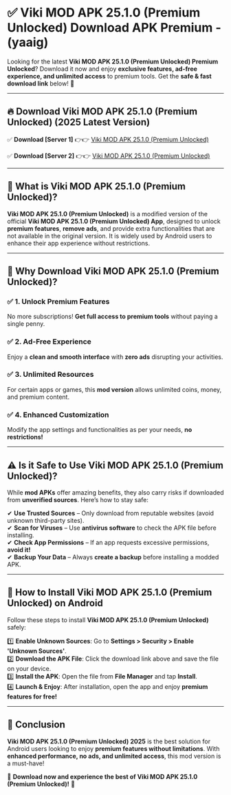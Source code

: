 
# ✅ Viki MOD APK 25.1.0 (Premium Unlocked) Download APK Premium -  (yaaig) 

Looking for the latest **Viki MOD APK 25.1.0 (Premium Unlocked) Premium Unlocked**? Download it now and enjoy **exclusive features, ad-free experience, and unlimited access** to premium tools. Get the **safe & fast download link** below! 🚀

---

## 🔥 Download Viki MOD APK 25.1.0 (Premium Unlocked) (2025 Latest Version)

✅ **Download [Server 1]** 👉👉 [Viki MOD APK 25.1.0 (Premium Unlocked) ](https://apkcomod.com?title=Viki_MOD_APK_25.1.0_(Premium_Unlocked))  

✅ **Download [Server 2]** 👉👉 [Viki MOD APK 25.1.0 (Premium Unlocked) ](https://apkcomod.com?title=Viki_MOD_APK_25.1.0_(Premium_Unlocked))  


---

## 📌 What is Viki MOD APK 25.1.0 (Premium Unlocked)?

**Viki MOD APK 25.1.0 (Premium Unlocked)** is a modified version of the official **Viki MOD APK 25.1.0 (Premium Unlocked) App**, designed to unlock **premium features**, **remove ads**, and provide extra functionalities that are not available in the original version. It is widely used by Android users to enhance their app experience without restrictions.

---

## 🌟 Why Download Viki MOD APK 25.1.0 (Premium Unlocked)?

### ✅ 1. Unlock Premium Features
No more subscriptions! **Get full access to premium tools** without paying a single penny.

### ✅ 2. Ad-Free Experience
Enjoy a **clean and smooth interface** with **zero ads** disrupting your activities.

### ✅ 3. Unlimited Resources
For certain apps or games, this **mod version** allows unlimited coins, money, and premium content.

### ✅ 4. Enhanced Customization
Modify the app settings and functionalities as per your needs, **no restrictions!**

---

## ⚠️ Is it Safe to Use Viki MOD APK 25.1.0 (Premium Unlocked)?

While **mod APKs** offer amazing benefits, they also carry risks if downloaded from **unverified sources**. Here’s how to stay safe:

✔ **Use Trusted Sources** – Only download from reputable websites (avoid unknown third-party sites).  
✔ **Scan for Viruses** – Use **antivirus software** to check the APK file before installing.  
✔ **Check App Permissions** – If an app requests excessive permissions, **avoid it!**  
✔ **Backup Your Data** – Always **create a backup** before installing a modded APK.

---

## 📲 How to Install Viki MOD APK 25.1.0 (Premium Unlocked) on Android

Follow these steps to install **Viki MOD APK 25.1.0 (Premium Unlocked)** safely:

1️⃣ **Enable Unknown Sources**: Go to **Settings > Security > Enable 'Unknown Sources'**.  
2️⃣ **Download the APK File**: Click the download link above and save the file on your device.  
3️⃣ **Install the APK**: Open the file from **File Manager** and tap **Install**.  
4️⃣ **Launch & Enjoy**: After installation, open the app and enjoy **premium features for free!**

---

## 🚀 Conclusion

**Viki MOD APK 25.1.0 (Premium Unlocked) 2025** is the best solution for Android users looking to enjoy **premium features without limitations**. With **enhanced performance, no ads, and unlimited access**, this mod version is a must-have!

🔻 **Download now and experience the best of Viki MOD APK 25.1.0 (Premium Unlocked)!** 🔻


